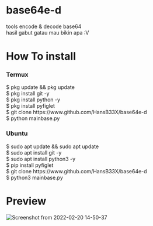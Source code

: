 # base64e-d
tools encode & decode base64<br>
hasil gabut gatau mau bikin apa :V<br>
# How To install
<h3>Termux</h3>
$ pkg update && pkg update<br>
$ pkg install git -y<br>
$ pkg install python -y<br>
$ pkg install pyfiglet<br>
$ git clone https://www.github.com/HansB33X/base64e-d<br>
$ python mainbase.py<br>
<h3>Ubuntu</h3>
$ sudo apt update && sudo apt update<br>
$ sudo apt install git -y<br>
$ sudo apt install python3 -y<br>
$ pip install pyfiglet<br>
$ git clone https://www.github.com/HansB33X/base64e-d<br>
$ python3 mainbase.py<br>

# Preview
![Screenshot from 2022-02-20 14-50-37](https://user-images.githubusercontent.com/97372552/154833574-0220910f-1fbc-430d-b0c6-9a4090bae243.png)
